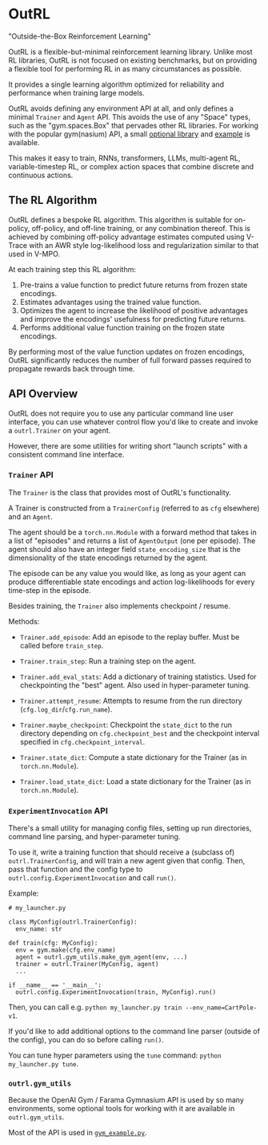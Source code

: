 # OutRL

"Outside-the-Box Reinforcement Learning"

OutRL is a flexible-but-minimal reinforcement learning library.
Unlike most RL libraries, OutRL is not focused on existing benchmarks, but
on providing a flexible tool for performing RL in as many circumstances as possible.

It provides a single learning algorithm optimized for reliability and
performance when training large models.

OutRL avoids defining any environment API at all, and only defines a minimal
`Trainer` and `Agent` API. This avoids the use of any "Space"
types, such as the "gym.spaces.Box" that pervades other RL libraries. For
working with the popular gym(nasium) API, a small [optional
library](src/outrl/gym_utils.py) and [example](examples/gym_example.py) is
available.

This makes it easy to train, RNNs, transformers, LLMs, multi-agent RL,
variable-timestep RL, or complex action spaces that combine discrete and
continuous actions.


## The RL Algorithm

OutRL defines a bespoke RL algorithm.
This algorithm is suitable for on-policy, off-policy, and off-line training, or any combination thereof. This is achieved by combining off-policy advantage estimates computed using V-Trace with an AWR style log-likelihood loss and regularization similar to that used in V-MPO.

At each training step this RL algorithm:
  1. Pre-trains a value function to predict future returns from frozen state encodings.
  2. Estimates advantages using the trained value function.
  3. Optimizes the agent to increase the likelihood of positive advantages and improve the encodings' usefulness for predicting future returns.
  4. Performs additional value function training on the frozen state encodings.

By performing most of the value function updates on frozen encodings,
OutRL significantly reduces the number of full forward passes required to
propagate rewards back through time.


## API Overview

OutRL does not require you to use any particular command line user interface, you can use whatever control flow you'd like to create and invoke a `outrl.Trainer` on your agent.

However, there are some utilities for writing short "launch scripts" with a consistent command line interface.

### `Trainer` API

The `Trainer` is the class that provides most of OutRL's functionality.

A Trainer is constructed from a `TrainerConfig` (referred to as `cfg` elsewhere) and an `Agent`.

The agent should be a `torch.nn.Module` with a forward method that takes in a list of "episodes" and returns a list of `AgentOutput` (one per episode).
The agent should also have an integer field `state_encoding_size` that is the
dimensionality of the state encodings returned by the agent.

The episode can be any value you would like, as long as your agent can produce differentiable state encodings and action log-likelihoods for every time-step in the episode.

Besides training, the `Trainer` also implements checkpoint / resume.

Methods:
- `Trainer.add_episode`: Add an episode to the replay buffer. Must be called
  before `train_step`.
- `Trainer.train_step`: Run a training step on the agent.
- `Trainer.add_eval_stats`: Add a dictionary of training statistics. Used for
  checkpointing the "best" agent. Also used in hyper-parameter tuning.

- `Trainer.attempt_resume`: Attempts to resume from the run directory
  (`cfg.log_dir`/`cfg.run_name`).
- `Trainer.maybe_checkpoint`: Checkpoint the `state_dict` to the run directory
  depending on `cfg.checkpoint_best` and the checkpoint interval specified in
  `cfg.checkpoint_interval`.

- `Trainer.state_dict`: Compute a state dictionary for the Trainer (as in
  `torch.nn.Module`).
- `Trainer.load_state_dict`: Load a state dictionary for the Trainer (as in
  `torch.nn.Module`).

### `ExperimentInvocation` API

There's a small utility for managing config files, setting up run directories,
command line parsing, and hyper-parameter tuning.

To use it, write a training function that should receive a (subclass of) `outrl.TrainerConfig`, and will train a new agent given that config.
Then, pass that function and the config type to `outrl.config.ExperimentInvocation` and call `run()`.

Example:

```python3
# my_launcher.py

class MyConfig(outrl.TrainerConfig):
  env_name: str

def train(cfg: MyConfig):
  env = gym.make(cfg.env_name)
  agent = outrl.gym_utils.make_gym_agent(env, ...)
  trainer = outrl.Trainer(MyConfig, agent)
  ...

if __name__ == '__main__':
  outrl.config.ExperimentInvocation(train, MyConfig).run()
```

Then, you can call e.g. `python my_launcher.py train --env_name=CartPole-v1`.

If you'd like to add additional options to the command line parser (outside of
the config), you can do so before calling `run()`.

You can tune hyper parameters using the `tune` command:
`python my_launcher.py tune`.

### `outrl.gym_utils`

Because the OpenAI Gym / Farama Gymnasium API is used by so many environments,
some optional tools for working with it are available in `outrl.gym_utils`.

Most of the API is used in [`gym_example.py`](examples/gym_example.py).

